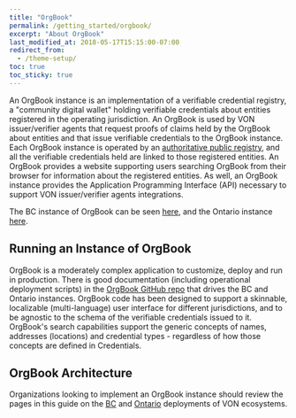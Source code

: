 ```yaml
---
title: "OrgBook"
permalink: /getting_started/orgbook/
excerpt: "About OrgBook"
last_modified_at: 2018-05-17T15:15:00-07:00
redirect_from:
  - /theme-setup/
toc: true
toc_sticky: true
---
```


An OrgBook instance is an implementation of a verifiable credential registry, a "community digital wallet" holding verifiable credentials about entities registered in the operating jurisdiction. An OrgBook is used by VON issuer/verifier agents that request proofs of claims held by the OrgBook about entities and that issue verifiable credentials to the OrgBook instance. Each OrgBook instance is operated by an [authoritative public registry](/getting_started/get-started#authoritative-public-registries), and all the verifiable credentials held are linked to those registered entities. An OrgBook provides a website supporting users searching OrgBook from their browser for information about the registered entities. As well, an OrgBook instance provides the Application Programming Interface (API) necessary to support VON issuer/verifier agents integrations.

The BC instance of OrgBook can be seen [here](https://orgbook.gov.bc.ca), and the Ontario instance [here](https://www.von.gov.on.ca).

## Running an Instance of OrgBook

OrgBook is a moderately complex application to customize, deploy and run in production. There is good documentation (including operational deployment scripts) in the [OrgBook GitHub repo](https://github.com/bcgov/TheOrgBook) that drives the BC and Ontario instances. OrgBook code has been designed to support a skinnable, localizable (multi-language) user interface for different jurisdictions, and to be agnostic to the schema of the verifiable credentials issued to it. OrgBook's search capabilities support the generic concepts of names, addresses (locations) and credential types - regardless of how those concepts are defined in Credentials.

## OrgBook Architecture

Organizations looking to implement an OrgBook instance should review the pages in this guide on the [BC](/getting_started/bc-architecture) and [Ontario](/getting_started/ontario-architecture) deployments of VON ecosystems.